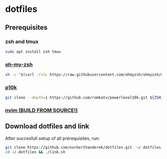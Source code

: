 # dotfiles

## Prerequisites
### zsh and tmux
```sh
sudo apt install zsh tmux
```
### [oh-my-zsh](https://ohmyz.sh/#install)
``` sh
sh -c "$(curl -fsSL https://raw.githubusercontent.com/ohmyzsh/ohmyzsh/master/tools/install.sh)"
```
### [p10k](https://github.com/romkatv/powerlevel10k#installation)
```sh
git clone --depth=1 https://github.com/romkatv/powerlevel10k.git ${ZSH_CUSTOM:-$HOME/.oh-my-zsh/custom}/themes/powerlevel10k
```
### [nvim (BUILD FROM SOURCE!)](https://github.com/neovim/neovim/wiki/Building-Neovim)

## Download dotfiles and link
After succesfull setup of all prerequisites, run:
```sh
git clone https://github.com/norberthanderek/dotfiles.git  ~/.dotfiles --depth 1
cd ~/.dotfiles && ./link.sh
```